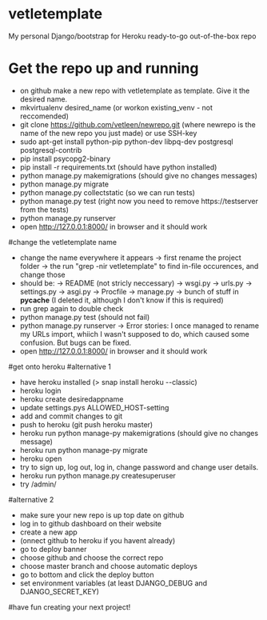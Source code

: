 # vetletemplate
My personal Django/bootstrap for Heroku ready-to-go out-of-the-box repo

# Get the repo up and running
- on github make a new repo with vetletemplate as template. Give it the desired name.
- mkvirtualenv desired_name (or workon existing_venv - not reccomended)
- git clone https://github.com/vetleen/newrepo.git (where newrepo is the name of the new repo you just made) or use SSH-key
- sudo apt-get install python-pip python-dev libpq-dev postgresql postgresql-contrib
- pip install psycopg2-binary
- pip install -r requirements.txt (should have python installed)
- python manage.py makemigrations (should give no changes messages)
- python manage.py migrate
- python manage.py collectstatic (so we can run tests)
- python manage.py test (right now you need to remove https://testserver from the tests)
- python manage.py runserver
- open http://127.0.0.1:8000/ in browser and it should work


#change the vetletemplate name
- change the name everywhere it appears
-> first rename the project folder
-> the run "grep -nir vetletemplate" to find in-file occurences, and change those
- should be:
-> README (not stricly neccessary)
-> wsgi.py
-> urls.py
-> settings.py
-> asgi.py
-> Procfile
-> manage.py
-> bunch of stuff in __pycache__ (I deleted it, although I don't know if this is required)
- run grep again to double check
- python manage.py test (should not fail)
- python manage.py runserver
-> Error stories: I once managed to rename my URLs import, whiich I wasn't supposed to do, which caused some confusion. But bugs can be fixed.
- open http://127.0.0.1:8000/ in browser and it should work

#get onto heroku
#alternative 1
- have heroku installed (> snap install heroku --classic)
- heroku login
- heroku create desiredappname
- update settings.pys ALLOWED_HOST-setting
- add and commit changes to git
- push to heroku (git push heroku master)
- heroku run python manage-py makemigrations (should give no changes message)
- heroku run python manage-py migrate
- heroku open
- try to sign up, log out, log in, change password and change user details.
- heroku run python manage.py createsuperuser
- try /admin/

#alternative 2
- make sure your new repo is up top date on github
- log in to github dashboard on their website
- create a new app
- (onnect github to heroku if you havent already)
- go to deploy banner
- choose github and choose the correct repo
- choose master branch and choose automatic deploys
- go to bottom and click the deploy button
- set environment variables (at least DJANGO_DEBUG and DJANGO_SECRET_KEY)

#have fun creating your next project!
